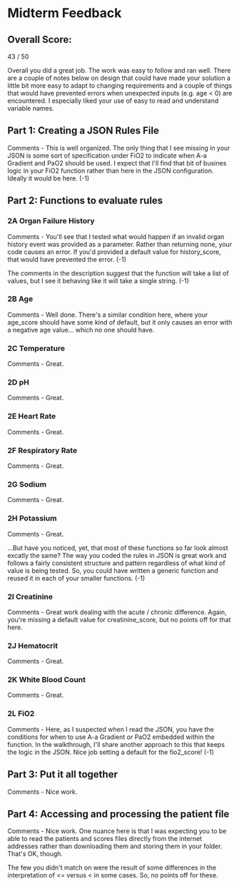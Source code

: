 # Midterm Feedback

## Overall Score: 
43 / 50

Overall you did a great job.  The work was easy to follow and ran well.  There are a couple of notes below on design that could have made your solution a little bit more easy to adapt to changing requirements and a couple of things that would have prevented errors when unexpected inputs (e.g. age < 0) are encountered.  I especially liked your use of easy to read and understand variable names.

## Part 1: Creating a JSON Rules File
Comments - This is well organized.  The only thing that I see missing in your JSON is some sort of specification under FiO2 to indicate when A-a Gradient and PaO2 should be used.  I expect that I'll find that bit of busines logic in your FiO2 function rather than here in the JSON configuration.  Ideally it would be here.  (-1)

## Part 2: Functions to evaluate rules
### 2A Organ Failure History
Comments - You'll see that I tested what would happen if an invalid organ history event was provided as a parameter.  Rather than returning none, your code causes an error.  If you'd provided a default value for history_score, that would have prevented the error.  (-1)

The comments in the description suggest that the function will take a list of values, but I see it behaving like it will take a single string.  (-1)

### 2B Age
Comments - Well done.  There's a similar condition here, where your age_score should have some kind of default, but it only causes an error with a negative age value... which no one should have.

### 2C Temperature
Comments - Great.

### 2D pH
Comments - Great.

### 2E Heart Rate
Comments - Great.

### 2F Respiratory Rate
Comments - Great.

### 2G Sodium
Comments - Great.

### 2H Potassium
Comments - Great.

...But have you noticed, yet, that most of these functions so far look almost excatly the same?  The way you coded the rules in JSON is great work and follows a fairly consistent structure and pattern regardless of what kind of value is being tested.  So, you could have written a generic function and reused it in each of your smaller functions.  (-1)

### 2I Creatinine
Comments - Great work dealing with the acute / chronic difference.  Again, you're missing a default value for creatinine_score, but no points off for that here.

### 2J Hematocrit
Comments - Great.

### 2K White Blood Count
Comments - Great.

### 2L FiO2
Comments - Here, as I suspected when I read the JSON, you have the conditions for when to use A-a Gradient or PaO2 embedded within the function.  In the walkthrough, I'll share another approach to this that keeps the logic in the JSON.  Nice job setting a default for the fio2_score!  (-1)


## Part 3: Put it all together
Comments - Nice work.


## Part 4: Accessing and processing the patient file
Comments - Nice work.  One nuance here is that I was expecting you to be able to read the patients and scores files directly from the internet addresses rather than downloading them and storing them in your folder.  That's OK, though.

The few you didn't match on were the result of some differences in the interpretation of <= versus < in some cases.  So, no points off for these.